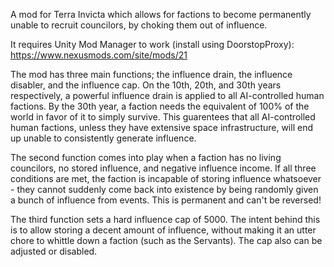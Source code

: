 A mod for Terra Invicta which allows for factions to become permanently unable to recruit councilors, by choking them out of influence.

It requires Unity Mod Manager to work (install using DoorstopProxy): https://www.nexusmods.com/site/mods/21

The mod has three main functions; the influence drain, the influence disabler, and the influence cap. On the 10th, 20th, and 30th years respectively, a powerful influence drain is applied to all AI-controlled human factions. By the 30th year, a faction needs the equivalent of 100% of the world in favor of it to simply survive. This guarentees that all AI-controlled human factions, unless they have extensive space infrastructure, will end up unable to consistently generate influence.

The second function comes into play when a faction has no living councilors, no stored influence, and negative influence income. If all three conditions are met, the faction is incapable of storing influence whatsoever - they cannot suddenly come back into existence by being randomly given a bunch of influence from events. This is permanent and can't be reversed!

The third function sets a hard influence cap of 5000. The intent behind this is to allow storing a decent amount of influence, without making it an utter chore to whittle down a faction (such as the Servants). The cap also can be adjusted or disabled.
